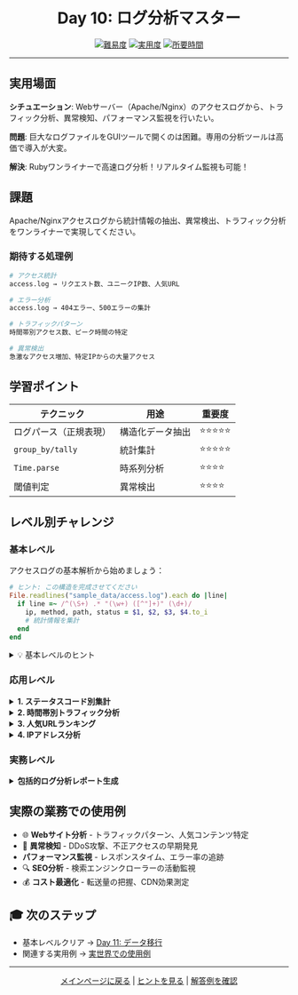 <div align="center">

# Day 10: ログ分析マスター

[![難易度](https://img.shields.io/badge/難易度-中級-orange?style=flat-square)](#)
[![実用度](https://img.shields.io/badge/実用度-⭐⭐⭐⭐⭐-yellow?style=flat-square)](#)
[![所要時間](https://img.shields.io/badge/所要時間-40分-blue?style=flat-square)](#)

</div>

---

## 実用場面

**シチュエーション**: Webサーバー（Apache/Nginx）のアクセスログから、トラフィック分析、異常検知、パフォーマンス監視を行いたい。

**問題**: 巨大なログファイルをGUIツールで開くのは困難。専用の分析ツールは高価で導入が大変。

**解決**: Rubyワンライナーで高速ログ分析！リアルタイム監視も可能！

## 課題

Apache/Nginxアクセスログから統計情報の抽出、異常検出、トラフィック分析をワンライナーで実現してください。

### 期待する処理例
```bash
# アクセス統計
access.log → リクエスト数、ユニークIP数、人気URL

# エラー分析
access.log → 404エラー、500エラーの集計

# トラフィックパターン
時間帯別アクセス数、ピーク時間の特定

# 異常検出
急激なアクセス増加、特定IPからの大量アクセス
```

## 学習ポイント

| テクニック | 用途 | 重要度 |
|-----------|------|--------|
| ログパース（正規表現） | 構造化データ抽出 | ⭐⭐⭐⭐⭐ |
| `group_by/tally` | 統計集計 | ⭐⭐⭐⭐⭐ |
| `Time.parse` | 時系列分析 | ⭐⭐⭐⭐ |
| 閾値判定 | 異常検出 | ⭐⭐⭐⭐ |

## レベル別チャレンジ

### 基本レベル
アクセスログの基本解析から始めましょう：

```ruby
# ヒント: この構造を完成させてください
File.readlines("sample_data/access.log").each do |line|
  if line =~ /^(\S+) .* "(\w+) ([^"]+)" (\d+)/
    ip, method, path, status = $1, $2, $3, $4.to_i
    # 統計情報を集計
  end
end
```

<details>
<summary>💡 基本レベルのヒント</summary>

- Apache/Nginxログの標準フォーマット: `IP - - [時刻] "METHOD PATH" STATUS SIZE`
- 正規表現でログをパース
- ハッシュで統計情報を集計

</details>

### 応用レベル

<details>
<summary><strong>1. ステータスコード別集計</strong></summary>

```ruby
# HTTPステータスコード別にリクエスト数を集計
logs = File.readlines("sample_data/access.log")
status_counts = logs.map { |line| line[/"(\w+) [^"]+" (\d+)/, 2] }
                   .compact
                   .group_by(&:itself)
                   .transform_values(&:size)
                   .sort_by { |k, v| -v }

status_counts.each { |status, count| puts "#{status}: #{count}件" }
```

**学習ポイント**: パターン抽出、集計、ソート

</details>

<details>
<summary><strong>2. 時間帯別トラフィック分析</strong></summary>

```ruby
require 'time'

# 時間帯別アクセス数
hourly_traffic = File.readlines("sample_data/access.log")
  .map { |line| line[/\[(.*?)\]/, 1] }
  .compact
  .map { |time_str| Time.parse(time_str.split[0].tr('/', '-')).hour }
  .tally
  .sort

puts "時間帯別アクセス:"
hourly_traffic.each { |hour, count| puts "#{hour}時台: #{count}件" }
```

**学習ポイント**: 時刻パース、時系列分析

</details>

<details>
<summary><strong>3. 人気URLランキング</strong></summary>

```ruby
# アクセス数上位10件のURL
top_urls = File.readlines("sample_data/access.log")
  .map { |line| line[/"(?:GET|POST) ([^"?]+)/, 1] }
  .compact
  .tally
  .sort_by { |url, count| -count }
  .first(10)

puts "人気URLトップ10:"
top_urls.each_with_index do |(url, count), i|
  puts "#{i+1}. #{url} (#{count}アクセス)"
end
```

**学習ポイント**: URL抽出、ランキング生成

</details>

<details>
<summary><strong>4. IPアドレス分析</strong></summary>

```ruby
# ユニークIP数と最多アクセスIP
ips = File.readlines("sample_data/access.log")
  .map { |line| line[/^(\S+)/, 1] }
  .compact

puts "ユニークIP数: #{ips.uniq.size}"
puts "総アクセス数: #{ips.size}"

top_ip = ips.tally.max_by { |ip, count| count }
puts "最多アクセスIP: #{top_ip[0]} (#{top_ip[1]}回)"
```

**学習ポイント**: IP抽出、重複除去、最頻値検出

</details>

### 実務レベル

<details>
<summary><strong>包括的ログ分析レポート生成</strong></summary>

複数の観点からログを分析し、Markdown形式のレポートを自動生成するシステムを実装。

```ruby
require 'time'

# ログ解析クラス
class LogAnalyzer
  def initialize(log_file)
    @logs = File.readlines(log_file)
    @parsed_logs = parse_logs
  end

  def parse_logs
    @logs.map do |line|
      if line =~ /^(\S+) .* \[(.*?)\] "(\w+) ([^"]+)" (\d+) (\d+)/
        {
          ip: $1,
          time: Time.parse($2.split[0].tr('/', '-')),
          method: $3,
          path: $4,
          status: $5.to_i,
          size: $6.to_i
        }
      end
    end.compact
  end

  def report
    puts "# アクセスログ分析レポート"
    puts "\n## 基本統計"
    basic_stats
    puts "\n## HTTPステータス分布"
    status_distribution
    puts "\n## 時間帯別トラフィック"
    hourly_traffic
    puts "\n## 人気URL"
    popular_urls
    puts "\n## IPアドレス分析"
    ip_analysis
    puts "\n## 異常検出"
    anomaly_detection
  end

  def basic_stats
    puts "- 総アクセス数: #{@parsed_logs.size}"
    puts "- ユニークIP数: #{@parsed_logs.map { |l| l[:ip] }.uniq.size}"
    puts "- 総転送量: #{(@parsed_logs.sum { |l| l[:size] } / 1024.0 / 1024).round(2)} MB"
  end

  def status_distribution
    @parsed_logs.map { |l| l[:status] }
      .tally
      .sort
      .each { |status, count| puts "- #{status}: #{count}件" }
  end

  def hourly_traffic
    @parsed_logs.map { |l| l[:time].hour }
      .tally
      .sort
      .each { |hour, count| puts "- #{hour}時台: #{count}件" }
  end

  def popular_urls
    @parsed_logs.map { |l| l[:path].split('?').first }
      .tally
      .sort_by { |url, count| -count }
      .first(5)
      .each_with_index { |(url, count), i| puts "#{i+1}. #{url} (#{count})" }
  end

  def ip_analysis
    ip_counts = @parsed_logs.map { |l| l[:ip] }.tally
    puts "- 最多アクセスIP: #{ip_counts.max_by { |k, v| v }.join(' - ')}"

    # 疑わしいIP（100回以上アクセス）
    suspicious = ip_counts.select { |ip, count| count > 100 }
    if suspicious.any?
      puts "- 疑わしいIP (100回以上アクセス):"
      suspicious.each { |ip, count| puts "  - #{ip}: #{count}回" }
    end
  end

  def anomaly_detection
    # エラー率の計算
    error_rate = @parsed_logs.count { |l| l[:status] >= 400 }.to_f / @parsed_logs.size * 100
    puts "- エラー率: #{error_rate.round(2)}%"

    if error_rate > 10
      puts "  ⚠️ 警告: エラー率が10%を超えています"
    end
  end
end

# 使用例
analyzer = LogAnalyzer.new("sample_data/access.log")
analyzer.report
```

</details>

## 実際の業務での使用例

- 🌐 **Webサイト分析** - トラフィックパターン、人気コンテンツ特定
- 🚨 **異常検知** - DDoS攻撃、不正アクセスの早期発見
- **パフォーマンス監視** - レスポンスタイム、エラー率の追跡
- 🔍 **SEO分析** - 検索エンジンクローラーの活動監視
- 💰 **コスト最適化** - 転送量の把握、CDN効果測定

## 🎓 次のステップ

- 基本レベルクリア → [Day 11: データ移行](../day11_data_migration/problem.md)
- 関連する実用例 → [実世界での使用例](../../../resources/real_world_examples.md#ログ分析)

---

<div align="center">

[メインページに戻る](../../../README.md) | [ヒントを見る](hints.md) | [解答例を確認](solution.rb)

</div>
